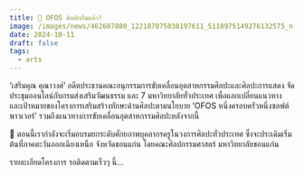 ```yaml
---
title: 🎨 OFOS ศิลปะเริ่มแล้ว!
image: /images/news/462687880_122187075038197611_5118975149276132575_n-2.jpg
date: 2024-10-11
draft: false
tags:
  - arts
---
```

‘เสริมคุณ คุณาวงศ์’ อดีตประธานคณะอนุกรรมการขับเคลื่อนอุตสาหกรรมศิลปะและศิลปะการแสดง จัดประชุมออนไลน์กับกรมส่งเสริมวัฒนธรรม และ 7 มหาวิทยาลัยทั่วประเทศ เพื่อแลกเปลี่ยนแนวทาง และเป้าหมายของโครงการเสริมสร้างทักษะด้านศิลปะตามนโยบาย ‘OFOS หนึ่งครอบครัวหนึ่งซอฟต์พาวเวอร์’ รวมถึงแนวทางการขับเคลื่อนอุตสาหกรรมศิลปะหลังจากนี้



🚩 ตอนนี้เรากำลังจะเริ่มอบรมยกระดับศักยภาพบุคลากรครูในวงการศิลปะทั่วประเทศ ซึ่งจะประเดิมเริ่มต้นที่ภาคตะวันออกเฉียงเหนือ จังหวัดขอนแก่น โดยคณะศิลปกรรมศาสตร์ มหาวิทยาลัยขอนแก่น



รายละเอียดโครงการ รอติดตามเร็วๆ นี้…
